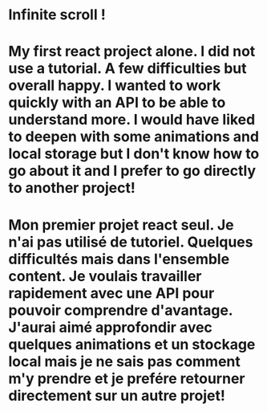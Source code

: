 ﻿# Infinite scroll ! 
 
 # My first react project alone. I did not use a tutorial. A few difficulties but overall happy. I wanted to work quickly with an API to be able to understand more. I would have liked to deepen with some animations and local storage but I don't know how to go about it and I prefer to go directly to another project!
 
 # Mon premier projet react seul. Je n'ai pas utilisé de tutoriel. Quelques difficultés mais dans l'ensemble content. Je voulais travailler rapidement avec une API pour pouvoir comprendre d'avantage. J'aurai aimé approfondir avec quelques animations et un stockage local mais je ne sais pas comment m'y prendre et je prefére retourner directement sur un autre projet! 
